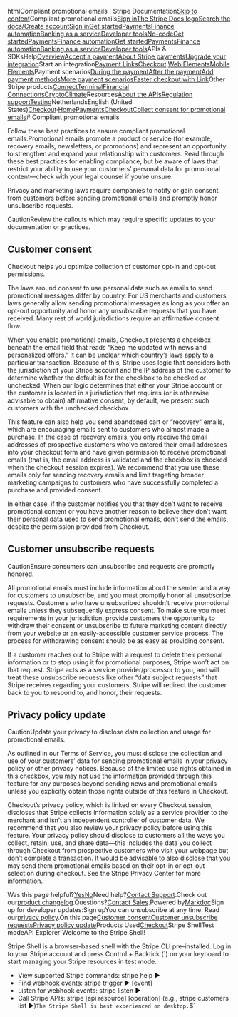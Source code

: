 htmlCompliant promotional emails | Stripe Documentation[Skip to content](#main-content)Compliant promotional emails[Sign in](https://dashboard.stripe.com/login?redirect=https%3A%2F%2Fdocs.stripe.com%2Fpayments%2Fcheckout%2Fcompliant-promotional-emails)[The Stripe Docs logo](/)[Search the docs/](#)[Create account](https://dashboard.stripe.com/register)[Sign in](https://dashboard.stripe.com/login?redirect=https%3A%2F%2Fdocs.stripe.com%2Fpayments%2Fcheckout%2Fcompliant-promotional-emails)[Get started](/get-started)[Payments](/payments)[Finance automation](/finance-automation)[Banking as a service](/financial-services)[Developer tools](/development)[No-code](/no-code)[Get started](/get-started)[Payments](/payments)[Finance automation](/finance-automation)[](#)[Get started](/get-started)[Payments](/payments)[Finance automation](/finance-automation)[Banking as a service](/financial-services)[Developer tools](/development)[](#)APIs & SDKsHelp[Overview](/docs/payments)[Accept a payment](#)[About Stripe payments](#)[Upgrade your integration](/docs/payments/upgrades)Start an integration[Payment Links](#)[Checkout](#)
[Web Elements](#)[Mobile Elements](#)Payment scenarios[During the payment](#)[After the payment](#)[Add payment methods](#)[More payment scenarios](#)[Faster checkout with Link](#)Other Stripe products[Connect](#)[Terminal](#)[Financial Connections](#)[Crypto](#)[Climate](#)Resources[About the APIs](#)[Regulation support](#)[Testing](/docs/testing)NetherlandsEnglish (United States)[](#)[](#)[Checkout](/payments/checkout)·[Home](/docs)[Payments](/docs/payments)[Checkout](/docs/payments/checkout)[Collect consent for promotional emails](/docs/payments/checkout/promotional-emails-consent)# Compliant promotional emails

Follow these best practices to ensure compliant promotional emails.Promotional emails promote a product or service (for example, recovery emails, newsletters, or promotions) and represent an opportunity to strengthen and expand your relationship with customers. Read through these best practices for enabling compliance, but be aware of laws that restrict your ability to use your customers’ personal data for promotional content—check with your legal counsel if you’re unsure.

Privacy and marketing laws require companies to notify or gain consent from customers before sending promotional emails and promptly honor unsubscribe requests.

CautionReview the callouts which may require specific updates to your documentation or practices.

## Customer consent

Checkout helps you optimize collection of customer opt-in and opt-out permissions.

The laws around consent to use personal data such as emails to send promotional messages differ by country. For US merchants and customers, laws generally allow sending promotional messages as long as you offer an opt-out opportunity and honor any unsubscribe requests that you have received. Many rest of world jurisdictions require an affirmative consent flow.

When you enable promotional emails, Checkout presents a checkbox beneath the email field that reads “Keep me updated with news and personalized offers.” It can be unclear which country’s laws apply to a particular transaction. Because of this, Stripe uses logic that considers both the jurisdiction of your Stripe account and the IP address of the customer to determine whether the default is for the checkbox to be checked or unchecked. When our logic determines that either your Stripe account or the customer is located in a jurisdiction that requires (or is otherwise advisable to obtain) affirmative consent, by default, we present such customers with the unchecked checkbox.

This feature can also help you send abandoned cart or “recovery" emails, which are encouraging emails sent to customers who almost made a purchase. In the case of recovery emails, you only receive the email addresses of prospective customers who’ve entered their email addresses into your checkout form and have given permission to receive promotional emails (that is, the email address is validated and the checkbox is checked when the checkout session expires). We recommend that you use these emails only for sending recovery emails and limit targeting broader marketing campaigns to customers who have successfully completed a purchase and provided consent.

In either case, if the customer notifies you that they don’t want to receive promotional content or you have another reason to believe they don’t want their personal data used to send promotional emails, don’t send the emails, despite the permission provided from Checkout.

## Customer unsubscribe requests

CautionEnsure consumers can unsubscribe and requests are promptly honored.

All promotional emails must include information about the sender and a way for customers to unsubscribe, and you must promptly honor all unsubscribe requests. Customers who have unsubscribed shouldn’t receive promotional emails unless they subsequently express consent. To make sure you meet requirements in your jurisdiction, provide customers the opportunity to withdraw their consent or unsubscribe to future marketing content directly from your website or an easily-accessible customer service process. The process for withdrawing consent should be as easy as providing consent.

If a customer reaches out to Stripe with a request to delete their personal information or to stop using it for promotional purposes, Stripe won’t act on that request. Stripe acts as a service provider/processor to you, and will treat these unsubscribe requests like other “data subject requests” that Stripe receives regarding your customers. Stripe will redirect the customer back to you to respond to, and honor, their requests.

## Privacy policy update

CautionUpdate your privacy to disclose data collection and usage for promotional emails.

As outlined in our Terms of Service, you must disclose the collection and use of your customers’ data for sending promotional emails in your privacy policy or other privacy notices. Because of the limited use rights obtained in this checkbox, you may not use the information provided through this feature for any purposes beyond sending news and promotional emails unless you explicitly obtain those rights outside of this feature in Checkout.

Checkout’s privacy policy, which is linked on every Checkout session, discloses that Stripe collects information solely as a service provider to the merchant and isn’t an independent controller of customer data. We recommend that you also review your privacy policy before using this feature. Your privacy policy should disclose to customers all the ways you collect, retain, use, and share data—this includes the data you collect through Checkout from prospective customers who visit your webpage but don’t complete a transaction. It would be advisable to also disclose that you may send them promotional emails based on their opt-in or opt-out selection during checkout. See the Stripe Privacy Center for more information.

Was this page helpful?[Yes](#)[No](#)Need help?[Contact Support](https://support.stripe.com/).Check out our[product changelog](https://stripe.com/blog/changelog).Questions?[Contact Sales](https://stripe.com/contact/sales).Powered by[Markdoc](https://markdoc.dev)Sign up for developer updates:Sign upYou can unsubscribe at any time. Read our[privacy policy](https://stripe.com/privacy).On this page[Customer consent](#customer-consent)[Customer unsubscribe requests](#customer-unsubscribe-requests)[Privacy policy update](#privacy-policy-update)Products Used[Checkout](/payments/checkout)Stripe ShellTest modeAPI Explorer[](https://stripe.com/docs/stripe-cli#install)`Welcome to the Stripe Shell!

Stripe Shell is a browser-based shell with the Stripe CLI pre-installed. Log in to your
Stripe account and press Control + Backtick (`) on your keyboard to start managing your Stripe
resources in test mode.

- View supported Stripe commands: stripe help ▶️
- Find webhook events: stripe trigger ▶️ [event]
- Listen for webhook events: stripe listen ▶
- Call Stripe APIs: stripe [api resource] [operation] (e.g., stripe customers list ▶️)`The Stripe Shell is best experienced on desktop.`$`